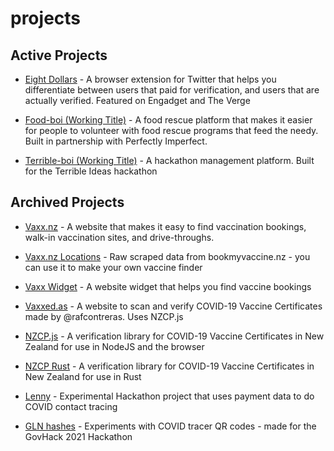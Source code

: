 # projects

## Active Projects


- [Eight Dollars](https://github.com/wseagar/eight-dollars) - A browser extension for Twitter that helps you differentiate between users that paid for verification, and users that are actually verified. Featured on Engadget and The Verge

- [Food-boi (Working Title)](https://github.com/vaxxnz/food) - A food rescue platform that makes it easier for people to volunteer with food rescue programs that feed the needy. Built in partnership with Perfectly Imperfect.

- [Terrible-boi (Working Title)](https://terriblehack.nz) - A hackathon management platform. Built for the Terrible Ideas hackathon 

## Archived Projects

- [Vaxx.nz](https://github.com/vaxxnz/vaxxnz) - A website that makes it easy to find vaccination bookings, walk-in vaccination sites, and drive-throughs.
- [Vaxx.nz Locations](https://github.com/vaxxnz/vaxxnzlocations) - Raw scraped data from bookmyvaccine.nz - you can use it to make your own vaccine finder
- [Vaxx Widget](https://docs.vaxx.nz) - A website widget that helps you find vaccine bookings
- [Vaxxed.as](https://github.com/vaxxnz/vaxxed-as-web) - A website to scan and verify COVID-19 Vaccine Certificates made by @rafcontreras. Uses NZCP.js
- [NZCP.js](https://github.com/vaxxnz/nzcp-js) - A verification library for COVID-19 Vaccine Certificates in New Zealand for use in NodeJS and the browser
- [NZCP Rust](https://github.com/vaxxnz/nzcp-rust) - A verification library for COVID-19 Vaccine Certificates in New Zealand for use in Rust

- [Lenny](https://github.com/CovidEngine/covidengineui) - Experimental Hackathon project that uses payment data to do COVID contact tracing 
- [GLN hashes](https://github.com/CovidEngine/reverseglnhashes) - Experiments with COVID tracer QR codes - made for the GovHack 2021 Hackathon
